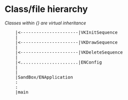 # Class/file hierarchy
<i>Classes within {} are virtual inheritance</i>

<pre>
    |<----------------------|VKInitSequence
    |
    |<----------------------|VKDrawSequence
    |
    |<----------------------|VKDeleteSequence
    |
    |<......................|ENConfig
    |
    |
    |SandBox/ENApplication
    :
    :
    |main
</pre>